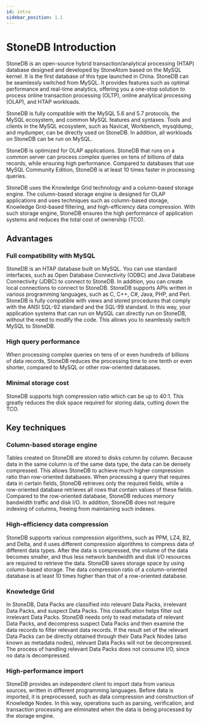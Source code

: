 ```yaml
---
id: intro
sidebar_position: 1.1
---
```

# StoneDB Introduction

StoneDB is an open-source hybrid transaction/analytical processing (HTAP) database designed and developed by StoneAtom based on the MySQL kernel. It is the first database of this type launched in China. StoneDB can be seamlessly switched from MySQL. It provides features such as optimal performance and real-time analytics, offering you a one-stop solution to process online transaction processing (OLTP), online analytical processing (OLAP), and HTAP workloads.

StoneDB is fully compatible with the MySQL 5.6 and 5.7 protocols, the MySQL ecosystem, and common MySQL features and syntaxes. Tools and clients in the MySQL ecosystem, such as Navicat, Workbench, mysqldump, and mydumper, can be directly used on StoneDB. In addition, all workloads on StoneDB can be run on MySQL.

StoneDB is optimized for OLAP applications. StoneDB that runs on a common server can process complex queries on tens of billions of data records, while ensuring high performance. Compared to databases that use MySQL Community Edition, StoneDB is at least 10 times faster in processing queries.

StoneDB uses the Knowledge Grid technology and a column-based storage engine. The column-based storage engine is designed for OLAP applications and uses techniques such as column-based storage, Knowledge Grid-based filtering, and high-efficiency data compression. With such storage engine, StoneDB ensures the high performance of application systems and reduces the total cost of ownership (TCO).
## Advantages
### Full compatibility with MySQL
StoneDB is an HTAP database built on MySQL. You can use standard interfaces, such as Open Database Connectivity (ODBC) and Java Database Connectivity (JDBC) to connect to StoneDB. In addition, you can create local connections to connect to StoneDB. StoneDB supports APIs written in various programming languages, such as C, C++, C#, Java, PHP, and Perl. StoneDB is fully compatible with views and stored procedures that comply with the ANSI SQL-92 standard and the SQL-99 standard. In this way, your application systems that can run on MySQL can directly run on StoneDB, without the need to modify the code. This allows you to seamlessly switch MySQL to StoneDB.
### High query performance
When processing complex queries on tens of or even hundreds of billions of data records, StoneDB reduces the processing time to one tenth or even shorter, compared to MySQL or other row-oriented databases.
### Minimal storage cost
StoneDB supports high compression ratio which can be up to 40:1. This greatly reduces the disk space required for storing data, cutting down the TCO.
## Key techniques
### Column-based storage engine
Tables created on StoneDB are stored to disks column by column. Because data in the same column is of the same data type, the data can be densely compressed. This allows StoneDB to achieve much higher compression ratio than row-oriented databases. When processing a query that requires data in certain fields, StoneDB retrieves only the required fields, while a row-oriented database retrieves all rows that contain values of these fields. Compared to the row-oriented database, StoneDB reduces memory bandwidth traffic and disk I/O. In addition, StoneDB does not require indexing of columns, freeing from maintaining such indexes.
### High-efficiency data compression
StoneDB supports various compression algorithms, such as PPM, LZ4, B2, and Delta, and it uses different compression algorithms to compress data of different data types. After the data is compressed, the volume of the data becomes smaller, and thus less network bandwidth and disk I/O resources are required to retrieve the data. StoneDB saves storage space by using column-based storage. The data compression ratio of a column-oriented database is at least 10 times higher than that of a row-oriented database. 
### Knowledge Grid
In StoneDB, Data Packs are classified into relevant Data Packs, irrelevant Data Packs, and suspect Data Packs. This classification helps filter out irrelevant Data Packs. StoneDB needs only to read metadata of relevant Data Packs, and decompress suspect Data Packs and then examine the data records to filter relevant data records. If the result set of the relevant Data Packs can be directly obtained through their Data Pack Nodes (also known as metadata nodes), relevant Data Packs will not be decompressed. The process of handling relevant Data Packs does not consume I/O, since no data is decompressed.
### High-performance import
StoneDB provides an independent client to import data from various sources, written in different programming languages. Before data is imported, it is preprocessed, such as data compression and construction of Knowledge Nodes. In this way, operations such as parsing, verification, and transaction processing are eliminated when the data is being processed by the storage engine.